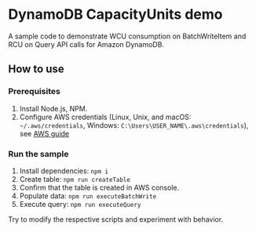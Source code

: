 # DynamoDB CapacityUnits demo

A sample code to demonstrate WCU consumption on BatchWriteItem and RCU on Query API calls for Amazon DynamoDB.

## How to use

### Prerequisites

1. Install Node.js, NPM.
1. Configure AWS credentials (Linux, Unix, and macOS: `~/.aws/credentials`, Windows: `C:\Users\USER_NAME\.aws\credentials`), see [AWS guide](https://docs.aws.amazon.com/sdk-for-javascript/v2/developer-guide/getting-your-credentials.html)

### Run the sample

1. Install dependencies: `npm i`
2. Create table: `npm run createTable`
3. Confirm that the table is created in AWS console.
4. Populate data: `npm run executeBatchWrite`
5. Execute query: `npm run executeQuery`

Try to modify the respective scripts and experiment with behavior.

